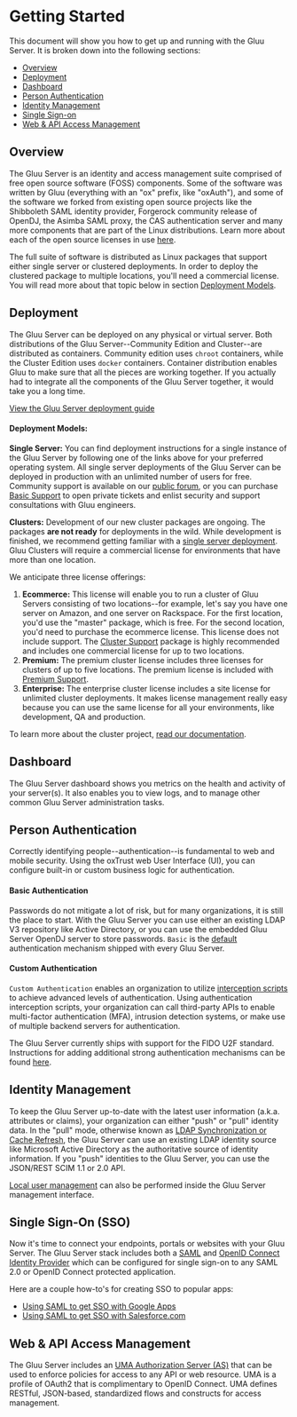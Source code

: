 # Getting Started

This document will show you how to get up and running with the Gluu
Server. It is broken down into the following sections:

- [Overview](#overview)
- [Deployment](#deployment)
- [Dashboard](#dashboard)
- [Person Authentication](#person-authentication)
- [Identity Management](#identity-management)
- [Single Sign-on](#single-sign-on-sso)
- [Web & API Access Management](#web--api-access-management)

## Overview
The Gluu Server is an identity and access management suite comprised of
free open source software (FOSS) components. Some of the software was
written by Gluu (everything with an "ox" prefix, like "oxAuth"), and
some of the software we forked from existing open source projects like
the Shibboleth SAML identity provider, Forgerock community release of
OpenDJ, the Asimba SAML proxy, the CAS authentication server and many
more components that are part of the Linux distributions. Learn more
about each of the open source licenses in use
[here](../introduction/index.md#licenses).

The full suite of software is distributed as Linux packages that support
either single server or clustered deployments. In order to deploy the
clustered package to multiple locations, you'll need a commercial
license. You will read more about that topic below in section
[Deployment Models](#deployment-models).

## Deployment
The Gluu Server can be deployed on any physical or virtual server. Both
distributions of the Gluu Server--Community Edition and Cluster--are
distributed as containers. Community edition uses `chroot` containers,
while the Cluster Edition uses `docker` containers. Container
distribution enables Gluu to make sure that all the pieces are working
together. If you actually had to integrate all the components of the
Gluu Server together, it would take you a long time.

[View the Gluu Server deployment guide](../deployment/index.md)

#### Deployment Models:
**Single Server:** You can find deployment instructions for a single
instance of the Gluu Server by following one of the links above for your
preferred operating system. All single server deployments of the Gluu
Server can be deployed in production with an unlimited number of users
for free. Community support is available on our [public
forum](http://support.gluu.org), or you can purchase [Basic
Support](http://gluu.org/pricing) to open private tickets and enlist
security and support consultations with Gluu engineers.

**Clusters:** Development of our new cluster packages are ongoing. The
packages **are not ready** for deployments in the wild. While
development is finished, we recommend getting familiar with a [single
server deployment](../deployment/index.md). Gluu Clusters will require a
commercial license for environments that have more than one location.

We anticipate three license offerings:

1. **Ecommerce:** This license will enable you to run a cluster of Gluu
Servers consisting of two locations--for example, let's say you have one
server on Amazon, and one server on Rackspace. For the first location,
you'd use the "master" package, which is free. For the second location,
you'd need to purchase the ecommerce license. This license does not
include support. The [Cluster Support](http://gluu.org/pricing) package
is highly recommended and includes one commercial license for up to two
locations.
2. **Premium:** The premium cluster license includes three licenses for
clusters of up to five locations. The premium license is included with
[Premium Support](http://gluu.org/pricing).
3. **Enterprise:** The enterprise cluster license includes a site
license for unlimited cluster deployments. It makes license management
really easy because you can use the same license for all your
environments, like development, QA and production.

To learn more about the cluster project, [read our
documentation](http://gluu.org/docs-cluster).

## Dashboard
The Gluu Server dashboard shows you metrics on the health and activity
of your server(s). It also enables you to view logs, and to manage other
common Gluu Server administration tasks.

## Person Authentication
Correctly identifying people--authentication--is fundamental to web and
mobile security. Using the oxTrust web User Interface (UI), you can
configure built-in or custom business logic for authentication.

#### Basic Authentication
Passwords do not mitigate a lot of risk, but for many organizations, it
is still the place to start. With the Gluu Server you can use either an
existing LDAP V3 repository like Active Directory, or you can use the
embedded Gluu Server OpenDJ server to store passwords. `Basic` is the
[default](../configuration/index.md#manage-authentication)
authentication mechanism shipped with every Gluu Server.

#### Custom Authentication
`Custom Authentication` enables an organization to utilize [interception
scripts](../../reference/interception-scripts/index.md#overview) to
achieve advanced levels of authentication. Using authentication
interception scripts, your organization can call third-party APIs to
enable multi-factor authentication (MFA), intrusion detection systems,
or make use of multiple backend servers for authentication.

The Gluu Server currently ships with support for the FIDO U2F standard.
Instructions for adding additional strong authentication mechanisms can
be found
[here](../../reference/interception-scripts/index.md#authentication).

## Identity Management

To keep the Gluu Server up-to-date with the latest user information
(a.k.a. attributes or claims), your organization can either "push" or
"pull" identity data. In the "pull" mode, otherwise known as [LDAP
Synchronization or Cache
Refresh](../../admin-guide/cache-refresh/index.md), the Gluu Server can
use an existing LDAP identity source like Microsoft Active Directory as
the authoritative source of identity information. If you "push"
identities to the Gluu Server, you can use the JSON/REST SCIM 1.1 or 2.0
API.

[Local user management](../user-management/index.md#local-user-management) 
can also be performed inside the Gluu Server management interface.


## Single Sign-On (SSO)
Now it's time to connect your endpoints, portals or websites with your
Gluu Server. The Gluu Server stack includes both a
[SAML](../saml/index.md) and [OpenID Connect Identity
Provider](../openid-connect/index.md) which can be configured for single
sign-on to any SAML 2.0 or OpenID Connect protected application.

Here are a couple how-to's for creating SSO to popular apps:

- [Using SAML to get SSO with Google Apps](../../articles/google-saml.md)
- [Using SAML to get SSO with Salesforce.com](../../articles/salesforce-sso.md)

## Web & API Access Management
The Gluu Server includes an [UMA Authorization Server
(AS)](../uma/index.md) that can be used to enforce policies for access
to any API or web resource. UMA is a profile of OAuth2 that is
complimentary to OpenID Connect. UMA defines RESTful, JSON-based,
standardized flows and constructs for access management.
